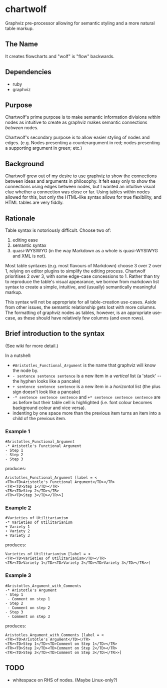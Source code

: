 # chartwolf
Graphviz pre-processor allowing for semantic styling and a more natural table markup.

## The Name

It creates flowcharts and "wolf" is "flow" backwards.

## Dependencies

- ruby
- graphviz

## Purpose

Chartwolf's prime purpose is to make semantic information divisions *within* nodes as intuitive to create as graphviz makes semantic connections *between* nodes.

Chartwolf's secondary purpose is to allow easier styling of nodes and edges. (e.g. Nodes presenting a counterargument in red; nodes presenting a supporting argument in green; etc.)

## Background

Chartwolf grew out of my desire to use graphviz to show the connections between ideas and arguments in philosophy. It felt easy only to show the connections using edges between nodes, but I wanted an intuitive visual clue whether a connection was close or far. Using tables within nodes allowed for this, but only the HTML-like syntax allows for true flexibility, and HTML tables are very fiddly.

## Rationale

Table syntax is notoriously difficult. Choose two of:
1. editing ease
2. semantic syntax
3. quasi-WYSIWYG (in the way Markdown as a whole is quasi-WYSIWYG and XML is not).

Most table syntaxes (e.g. most flavours of Markdown) choose 3 over 2 over 1, relying on editor plugins to simplify the editing process. Chartwolf prioritises 2 over 3, with some edge-case concessions to 1. Rather than try to reproduce the table's visual appearance, we borrow from markdown list syntax to create a simple, intuitive, and (usually) semantically meaningful markup. 

This syntax will not be appropriate for all table-creation use-cases. Aside from other issues, the semantic relationship gets lost with more columns. The formatting of graphviz nodes as tables, however, is an appropriate use-case, as these should have relatively few columns (and even rows).

## Brief introduction to the syntax

(See wiki for more detail.)

In a nutshell:

- `#Aristotles_Functional_Argument` is the name that graphviz will know the node by.
- `- sentence sentence sentence` is a new item in a *vertical* list (a 'stack' -- the hyphen looks like a pancake)
- `+ sentence sentence sentence` is a new item in a *horizontal* list (the plus sign doesn't look like a pancake)
- `-* sentence sentence sentence` and `+* sentence sentence sentence` are as before but their table cell is highlighted (i.e. font colour becomes background colour and vice versa).
- indenting by one space more than the previous item turns an item into a child of the previous item.

### Example 1

```
#Aristotles_Functional_Argument
-* Aristotle's Functional Argument
- Step 1
- Step 2
- Step 3
```
produces:
```
Aristotles_Functional_Argument [label = <
<TR><TD>Aristotle's Functional Argument</TD></TR>
<TR><TD>Step 1</TD></TR>
<TR><TD>Step 2</TD></TR>
<TR><TD>Step 3</TD></TR>>]
```

### Example 2

```
#Varieties_of_Utilitarianism
-* Varieties of Utilitarianism
+ Variety 1
+ Variety 2
+ Variety 3
```
produces:
```
Varieties_of_Utilitarianism [label = <
<TR><TD>Varieties of Utilitarianism</TD></TR>
<TR><TD>Variety 1</TD><TD>Variety 2</TD><TD>Variety 3</TD></TR>>]
```

### Example 3

```
#Aristotles_Argument_with_Comments
-* Aristotle's Argument
- Step 1
 - Comment on step 1
- Step 2
 - Comment on step 2
- Step 3
 - Comment on step 3
```
produces:
```
Aristotles_Argument_with_Comments [label = <
<TR><TD>Aristotle's Argument</TD></TR>
<TR><TD>Step 1</TD><TD>Comment on Step 1</TD></TR>
<TR><TD>Step 2</TD><TD>Comment on Step 2</TD></TR>
<TR><TD>Step 3</TD><TD>Comment on Step 3</TD></TR>>]
```

## TODO

- whitespace on RHS of nodes. (Maybe Linux-only?)
